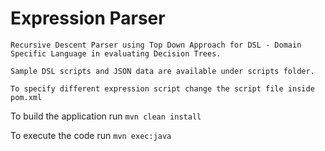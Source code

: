 # Expression Parser

```Recursive Descent Parser using Top Down Approach for DSL - Domain Specific Language in evaluating Decision Trees.```

```Sample DSL scripts and JSON data are available under scripts folder.```

```To specify different expression script change the script file inside pom.xml```

To build the application run ```mvn clean install```

To execute the code run ```mvn exec:java``` 
